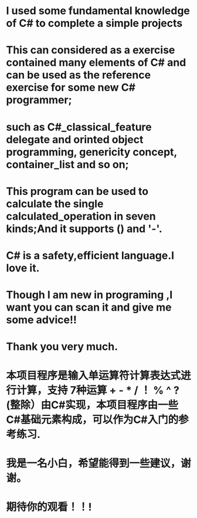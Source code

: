 # I used some fundamental knowledge of C# to complete a simple projects

# This can considered as a exercise contained many elements of C# and can be used as the reference exercise for  some  new C#  programmer;

# such as  C#_classical_feature delegate and orinted object programming, genericity concept, container_list and so on;

# This program can be used to calculate the single calculated_operation in  seven kinds;And it supports () and '-'.

# C# is a safety,efficient language.I love it.

# Though I am new in programing ,I want you can scan it and give me some advice!!

# Thank you very much.

# 本项目程序是输入单运算符计算表达式进行计算，支持 7种运算 + - * / ！ %  ^ ?(整除）由C#实现，本项目程序由一些C#基础元素构成，可以作为C#入门的参考练习.
#  我是一名小白，希望能得到一些建议，谢谢。

#  期待你的观看！！!
